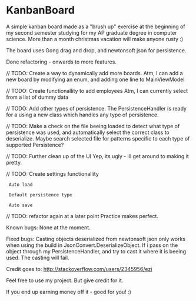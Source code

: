 # KanbanBoard
A simple kanban board made as a "brush up" exercise at the beginning
of my second semester studying for my AP graduate degree in computer science.
More than a month christmas vacation will make anyone rusty :)

The board uses Gong drag and drop, and newtonsoft json for persistence.

Done refactoring - onwards to more features.

// TODO: Create a way to dynamically add more boards.
     Atm, I can add a new board by modifying an enum, and adding one line to MainViewModel

// TODO: Create functionallity to add employees
     Atm, I can currently select from a list of dummy data

// TODO: Add other types of persistence.
     The PersistenceHandler is ready for a using a new class which handles any type of persistence.

// TODO: Make a check on the file beeing loaded to detect what type of persistence was used, and automatically select the correct class to deserialize.
     Maybe search selected file for patterns specific to each type of supported Persistence?

// TODO: Further clean up of the UI
     Yep, its ugly - ill get around to making it pretty.

// TODO: Create settings functionallity

     Auto load
     
     Default persistence type
     
     Auto save
     
// TODO: refactor again at a later point
     Practice makes perfect.

Known bugs:
None at the moment.

Fixed bugs:
Casting objects deserialized from newtonsoft json only works when using the build in
JsonConvert.DeserializeObject<T>. If i pass on the object through my PersistenceHandler, and try to cast it
where it is beeing used. The casting will fail.

Credit goes to: http://stackoverflow.com/users/2345956/ezi


Feel free to use my project. But give credit for it.

If you end up earning money off it - good for you! :)
